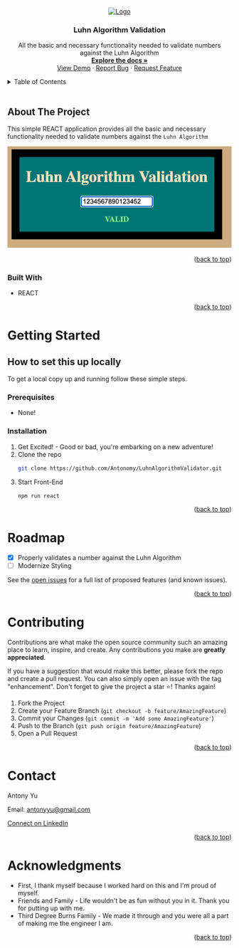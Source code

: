 <a name="readme-top"></a>

<br />
<div align="center">
  <a href="https://github.com/Antonomy/LuhnAlgorithmValidator">
    <img src="https://avatars.githubusercontent.com/u/24372514?v=4" alt="Logo" width="80" height="80">
  </a>

<h3 align="center">Luhn Algorithm Validation</h3>

  <p align="center">
All the basic and necessary functionality needed to validate numbers against the Luhn Algorithm
    <br />
    <a href="https://github.com/Antonomy/LuhnAlgorithmValidator"><strong>Explore the docs »</strong></a>
    <br />
    <a href="https://github.com/Antonomy/LuhnAlgorithmValidator">View Demo</a>
    ·
    <a href="https://github.com/Antonomy/LuhnAlgorithmValidator/issues">Report Bug</a>
    ·
    <a href="https://github.com/Antonomy/LuhnAlgorithmValidator/issues">Request Feature</a>
  </p>
</div>
<details>
  <summary>Table of Contents</summary>
  <ol>
    <li>
      <a href="#about-the-project">About The Project</a>
      <ul>
        <li><a href="#built-with">Built With</a></li>
      </ul>
    </li>
    <li>
      <a href="#getting-started">Getting Started</a>
      <ul>
        <li><a href="#prerequisites">Prerequisites</a></li>
        <li><a href="#installation">Installation</a></li>
      </ul>
    </li>
    <li><a href="#roadmap">Roadmap</a></li>
    <li><a href="#contributing">Contributing</a></li>
    <li><a href="#contact">Contact</a></li>
    <li><a href="#acknowledgments">Acknowledgments</a></li>
  </ol>
</details>
<br />

## About The Project
This simple REACT application provides all the basic and necessary functionality needed to validate numbers against the `Luhn Algorithm`

![LuhnAlgorithmValidator](./public/images/app_image.png)

<p align="right">(<a href="#readme-top">back to top</a>)</p>

### Built With

* REACT
<p align="right">(<a href="#readme-top">back to top</a>)</p>


# Getting Started

## How to set this up locally
To get a local copy up and running follow these simple steps.

### Prerequisites

- None!

### Installation

1. Get Excited! - Good or bad, you're embarking on a new adventure!
2. Clone the repo
   ```sh
   git clone https://github.com/Antonomy/LuhnAlgorithmValidator.git
   ```
3. Start Front-End
   ```
   npm run react
   ```

<p align="right">(<a href="#readme-top">back to top</a>)</p>

# Roadmap

- [x] Properly validates a number against the Luhn Algorithm
- [ ] Modernize Styling

See the [open issues](https://github.com/Antonomy/LuhnAlgorithmValidator/issues) for a full list of proposed features (and known issues).

<p align="right">(<a href="#readme-top">back to top</a>)</p>


# Contributing

Contributions are what make the open source community such an amazing place to learn, inspire, and create. Any contributions you make are **greatly appreciated**.

If you have a suggestion that would make this better, please fork the repo and create a pull request. You can also simply open an issue with the tag "enhancement".
Don't forget to give the project a star ⭐! Thanks again!

1. Fork the Project
2. Create your Feature Branch (`git checkout -b feature/AmazingFeature`)
3. Commit your Changes (`git commit -m 'Add some AmazingFeature'`)
4. Push to the Branch (`git push origin feature/AmazingFeature`)
5. Open a Pull Request

<p align="right">(<a href="#readme-top">back to top</a>)</p>


# Contact

Antony Yu

Email: antonyyu@gmail.com

[Connect on LinkedIn](https://www.linkedin.com/in/antonyyu/)

<p align="right">(<a href="#readme-top">back to top</a>)</p>


# Acknowledgments

* First, I thank myself because I worked hard on this and I'm proud of myself.
* Friends and Family - Life wouldn't be as fun without you in it. Thank you for putting up with me.
* Third Degree Burns Family - We made it through and you were all a part of making me the engineer I am.


<p align="right">(<a href="#readme-top">back to top</a>)</p>
